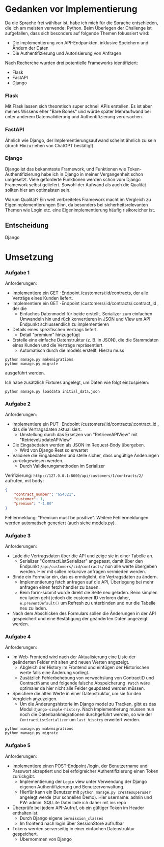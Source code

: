 # Gedanken vor Implementierung

Da die Sprache frei wählbar ist, habe ich mich für die Sprache entschieden, die ich am meisten verwende: Python. Beim Überlegen der Challenge ist aufgefallen, dass sich besonders auf folgende Themen fokussiert wird:

* Die Implementierung von API-Endpunkten, inklusive Speichern und Ändern der Daten
* Die Authentifizierung und Autorisierung von Anfragen

Nach Recherche wurden drei potentielle Frameworks identifiziert:

* Flask
* FastAPI 
* Django

### Flask

Mit Flask lassen sich theoretisch super schnell APIs erstellen. Es ist aber meines Wissens eher "Bare Bones" und würde später Mehraufwand bei unter anderem Datenvalidierung und Authentifizierung verursachen.

### FastAPI

Ähnlich wie Django, der Implementierungsaufwand scheint ähnlich zu sein (durch Hinzuziehen von ChatGPT bestätigt).

### Django

Django ist das bekannteste Framework, und Funktionen wie Token-Authentifizierung habe ich in Django in meiner Vergangenheit schon umgesetzt. Viele geforderte Funktionen werden schon vom Django Framework selbst geliefert. Sowohl der Aufwand als auch die Qualität sollten hier am optimalsten sein.

Warum Qualität? Ein weit verbreitetes Framework macht im Vergleich zu Eigenimplementierungen Sinn, da besonders bei sicherheitsrelevanten Themen wie Login etc. eine Eigenimplementierung häufig risikoreicher ist.

## Entscheidung

Django

# Umsetzung

### Aufgabe 1

Anforderungen:

* Implementiere ein GET -Endpoint /customers/:id/contracts, der alle Verträge eines
Kunden liefert.
* Implementiere ein GET -Endpoint /customers/:id/contracts/:contract_id , der die
    * Einfaches Datenmodel für beide erstellt. Serializer zum einfachen Umwandeln hin und rück konvertieren in JSON und View um API Endpunkt schlussendlich zu implementieren
* Details eines spezifischen Vertrags liefert.
  * Detail "premium" hinzugefügt
* Erstelle eine einfache Datenstruktur (z. B. in JSON), die die Stammdaten eines Kunden
und die Verträge repräsentiert.
  * Automatisch durch die models erstellt. Hierzu muss 
```
python manage.py makemigrations
python manage.py migrate
```
ausgeführt werden.

Ich habe zusätzlich Fixtures angelegt, um Daten wie folgt einzuspielen:

```
python manage.py loaddata initial_data.json
```
### Aufgabe 2

Anforderungen:
* Implementiere ein PUT -Endpoint /customers/:id/contracts/:contract_id , das die Vertragsdaten aktualisiert.
  * Umstellung durch das Ersetzen von "RetrieveAPIView" mit "RetrieveUpdateAPIView"
* Die Eingabedaten werden als JSON im Request-Body übergeben.
  * Wird von Django Rest so erwartet
* Validiere die Eingabedaten und stelle sicher, dass ungültige Änderungen zurückgewiesen werden.
  * Durch Validierungsmethoden im Serializer

Verifizierung: 
`http://127.0.0.1:8000/api/customers/1/contracts/2/` aufrufen, mit body:
```json
{
    "contract_number": "654321",
    "customer": 1,
    "premium": "-1.00"
}
```
Fehlermeldung: "Premium must be positive".
Weitere Fehlermeldungen werden automatisch generiert (auch siehe models.py).

### Aufgabe 3


Anforderungen:

* Lade die Vertragsdaten über die API und zeige sie in einer Tabelle an.
  * Serializer "ContractListSerializer" angepasst, damit über den Endpunkt `/api/customers/:id/contracts/` nun alle werte übergeben werden. Hier mit sollen rekursive anfragen vermieden werden.
* Binde ein Formular ein, das es ermöglicht, die Vertragsdaten zu ändern.
  * Implementierung fetch anfragen auf die API, Überlegung bei mehr anfragen einen fetch handler zu bauen. 
  * Beim form-submit wurde direkt die Seite neu geladen. Beim simplen neu laden geht jedoch die customer ID verloren daher, `e.preventDefault()` um Refresh zu unterbinden und nur die Tabelle neu zu laden.
* Nach dem Abschicken des Formulars sollen die Änderungen in der API gespeichert und eine Bestätigung der geänderten Daten angezeigt werden.

### Aufgabe 4

Anforderungen:

* Im Web-Frontend wird nach der Aktualisierung eine Liste der geänderten Felder mit alten und neuen Werten angezeigt.
  * Abgleich der History im Frontend und einfügen der Historischen werte falls eine Änderung vorliegt. 
  * Zusätzlich Fehlerbehebung von verwechslung von ContractID und ContractName und folgende falsche Abspeicherung. `Patch` wäre optimaler da hier nicht alle Felder geupdated werden müssen.
* Speichere die alten Werte in einer Datenstruktur, um sie für den Vergleich anzuzeigen.
  * Um die Änderungshistorie im Django model zu Tracken, gibt es das Modul `django-simple-history`. Nach Implementierung müssen nun noch die Datenbankmigrationen durchgeführt werden,
  so wie der ``ContractListSerializer`` um `last_hisotry` erweitert werden.
```
python manage.py makemigrations
python manage.py migrate 
```

### Aufgabe 5

Anforderungen:

* Implementiere einen POST-Endpoint /login, der Benutzername und Passwort akzeptiert und bei erfolgreicher Authentifizierung einen Token zurückgibt.
  * Implementierung der `Login` view unter Verwendung der Django eigenen Authentifizierung und Benutzerverwaltung.
  * Hierfür kann ein Benutzer mit `python manage.py createsuperuser` angelegt werde (zur schnellen Demo). Hier username: admin und PW: admin. SQLLite Datei lade ich daher mit ins repo
* Überprüfe bei jedem API-Aufruf, ob ein gültiger Token im Header enthalten ist.
  * Durch Django eigene `permission_classes`
  * Im frontend nach login über SessionStore aufrufbar
* Tokens werden serverseitig in einer einfachen Datenstruktur gespeichert.
  * Übernommen von Django
